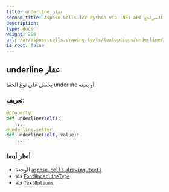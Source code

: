 ```yaml
---
title: underline عقار
second_title: Aspose.Cells for Python via .NET API المراجع
description:
type: docs
weight: 290
url: /ar/aspose.cells.drawing.texts/textoptions/underline/
is_root: false
---
```

##  underline عقار

يحصل على نوع الخط underline أو يعينه.
###  تعريف:
```python
@property
def underline(self):
    ...
@underline.setter
def underline(self, value):
    ...
```

###  أنظر أيضا
* الوحدة [`aspose.cells.drawing.texts`](../../)
* فئة [`FontUnderlineType`](/cells/python-net/ar/aspose.cells/fontunderlinetype)
* فئة [`TextOptions`](/cells/python-net/ar/aspose.cells.drawing.texts/textoptions)
